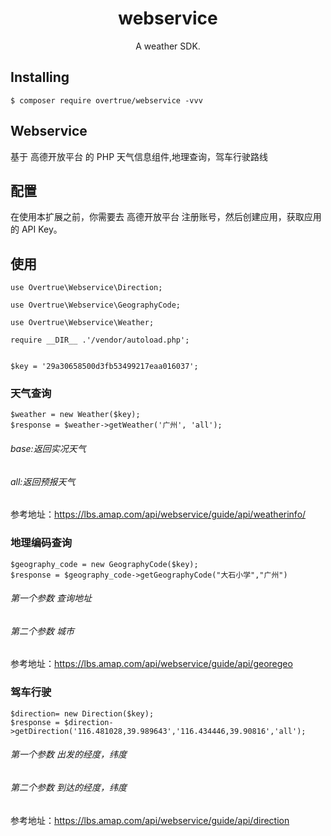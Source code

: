 <h1 align="center"> webservice </h1>

<p align="center"> A weather SDK.</p>


## Installing

```shell
$ composer require overtrue/webservice -vvv
```

## Webservice

基于 高德开放平台 的 PHP 天气信息组件,地理查询，驾车行驶路线

## 配置

在使用本扩展之前，你需要去 高德开放平台 注册账号，然后创建应用，获取应用的 API Key。

## 使用
```
use Overtrue\Webservice\Direction;

use Overtrue\Webservice\GeographyCode;

use Overtrue\Webservice\Weather;

require __DIR__ .'/vendor/autoload.php';


$key = '29a30658500d3fb53499217eaa016037';
```
### 天气查询
```
$weather = new Weather($key);
$response = $weather->getWeather('广州', 'all');
```
###### base:返回实况天气

###### all:返回预报天气

参考地址：https://lbs.amap.com/api/webservice/guide/api/weatherinfo/

### 地理编码查询

```
$geography_code = new GeographyCode($key);
$response = $geography_code->getGeographyCode("大石小学","广州")
```
###### 第一个参数 查询地址 
###### 第二个参数 城市

参考地址：https://lbs.amap.com/api/webservice/guide/api/georegeo

### 驾车行驶
```
$direction= new Direction($key);
$response = $direction->getDirection('116.481028,39.989643','116.434446,39.90816','all');
```
###### 第一个参数 出发的经度，纬度 
###### 第二个参数 到达的经度，纬度 

参考地址：https://lbs.amap.com/api/webservice/guide/api/direction

